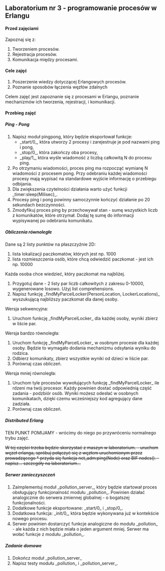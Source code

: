 

## Laboratorium nr 3 - programowanie procesów w Erlangu

#### Przed zajęciami

<div class="level4">

Zapoznaj się z:

1.  <div class="li">Tworzeniem procesów.</div>

2.  <div class="li">Rejestracja procesów.</div>

3.  <div class="li">Komunikacja między procesami.</div>

</div>

#### Cele zajęć

<div class="level4">

1.  <div class="li">Poszerzenie wiedzy dotyczącej Erlangowych procesów.</div>

2.  <div class="li">Poznanie sposobów łączenia węzłów zdalnych</div>

Celem zajęć jest zapoznanie się z procesami w Erlangu, poznanie mechanizmów ich tworzenia, rejestracji, i komunikacji.

</div>

#### Przebieg zajęć

##### Ping - Pong

<div class="level5">

1.  <div class="li">Napisz moduł pingpong, który będzie eksportował funkcje:</div>

    *   <div class="li">_start/0_, która utworzy 2 procesy i zarejestruje je pod nazwami ping i pong,</div>

    *   <div class="li">_stop/0_, która zakończy oba procesy,</div>

    *   <div class="li">_play/1_, która wyśle wiadomość z liczbą całkowitą N do procesu ping.</div>

2.  <div class="li">Po otrzymaniu wiadomości, proces ping ma rozpocząć wymianę N wiadomości z procesem pong. Przy odebraniu każdej wiadomości procesy mają wypisać na standardowe wyjście informację o przebiegu odbijania.</div>

3.  <div class="li">Dla zwiększenia czytelności działania warto użyć funkcji _timer:sleep(Milisec)_.</div>

4.  <div class="li">Procesy ping i pong powinny samoczynnie kończyć działanie po 20 sekundach bezczynności.</div>

5.  <div class="li">Zmodyfikuj proces ping by przechowywał stan - sumę wszystkich liczb z komunikatów, które otrzymał. Dodaj tę sumę do informacji wypisywanej po odebraniu komunikatu.</div>

</div>

##### Obliczenia równoległe

<div class="level5">

Dane są 2 listy punktów na płaszczyźnie 2D:

1.  <div class="li">lista lokalizacji paczkomatów, których jest np. 1000</div>

2.  <div class="li">lista rozmieszczenia osób, które chcą odwiedzić paczkomat - jest ich np. 10000</div>

Każda osoba chce wiedzieć, który paczkomat ma najbliżej.

1.  <div class="li">Przygotuj dane - 2 listy par liczb całkowitych z zakresu 0-10000, wygenerowane losowo. Użyj list comprehensions.</div>

2.  <div class="li">Napisz funkcję _findMyParcelLocker(PersonLocation, LockerLocations)_ wyszukującą najbliższy paczkomat dla danej osoby.</div>

Wersja sekwencyjna:

1.  <div class="li">Uruchom funkcję _findMyParcelLocker_ dla każdej osoby, wyniki zbierz w liście par.</div>

Wersja bardzo równoległa:

1.  <div class="li">Uruchom funkcję _findMyParcelLocker_ w osobnym procesie dla każdej osoby. Będzie to wymagało dodania mechanizmu odsyłania wyniku do rodzica.</div>

2.  <div class="li">Odbierz komunikaty, zbierz wszystkie wyniki od dzieci w liście par.</div>

3.  <div class="li">Porównaj czas obliczeń.</div>

Wersja mniej równoległa:

1.  <div class="li">Uruchom tyle procesów wywołujących funkcję _findMyParcelLocker_ ile rdzeni ma twój procesor. Każdy powinien dostać odpowiednią część zadania - podzbiór osób. Wyniki możesz odesłać w osobnych komunikatach, dzięki czemu wcześniejszy kod agregujący dane zadziała.</div>

2.  <div class="li">Porównaj czas obliczeń.</div>

</div>

##### Distributed Erlang

<div class="level5">

TEN PUNKT POMIJAMY - wrócimy do niego po przywróceniu normalnego trybu zajęć.

<del>W tej części trzeba będzie skorzystać z maszyn w laboratorium. - uruchom węzeł erlanga, spróbuj połączyć się z węzłem uruchomionym przez prowadzącego * przyda się funkcja net_adm:ping(Node) oraz BIF nodes(). - napisz… szczegóły na laboratorium…</del>

</div>

##### Serwer zanieczyszczeń

<div class="level5">

1.  <div class="li">Zaimplementuj moduł _pollution_server_, który będzie startował proces obsługujący funkcjonalność modułu _pollution_. Powinien działać analogicznie do serwera zmiennej globalnej - o bogatszej funkcjonalności.</div>

2.  <div class="li">Dodatkowe funkcje eksportowane: _start/0_ i _stop/0_.</div>

3.  <div class="li">Dodatkowa funkcja: _init/0_, która będzie wykonywana już w kontekście nowego procesu.</div>

4.  <div class="li">Serwer powinien dostarczyć funkcje analogiczne do modułu _pollution_ - ale każda z nich będzie miała o jeden argument mniej. Serwer ma wołać funkcje z modułu _pollution_.</div>

</div>

##### Zadanie domowe

<div class="level5">

1.  <div class="li">Dokończ moduł _pollution_server_</div>

2.  <div class="li">Napisz testy modułu _pollution_ i _pollution_server_.</div>

